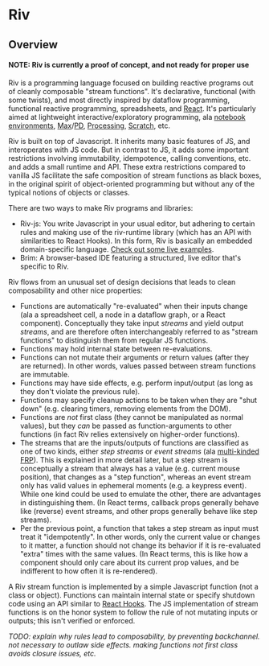 # Riv

## Overview

#### NOTE: Riv is currently a proof of concept, and not ready for proper use

Riv is a programming language focused on building reactive programs out of cleanly composable "stream functions". It's declarative, functional (with some twists), and most directly inspired by dataflow programming, functional reactive programming, spreadsheets, and [React](https://reactjs.org/). It's particularly aimed at lightweight interactive/exploratory programming, ala [notebook environments](https://en.wikipedia.org/wiki/Notebook_interface), [Max](https://cycling74.com/products/max/)/[PD](https://puredata.info), [Processing](https://processing.org), [Scratch](https://scratch.mit.edu), etc.

Riv is built on top of Javascript. It inherits many basic features of JS, and interoperates with JS code. But in contrast to JS, it adds some important restrictions involving immutability, idempotence, calling conventions, etc. and adds a small runtime and API. These extra restrictions compared to vanilla JS facilitate the safe composition of stream functions as black boxes, in the original spirit of object-oriented programming but without any of the typical notions of objects or classes.

There are two ways to make Riv programs and libraries:
- Riv-js: You write Javascript in your usual editor, but adhering to certain rules and making use of the riv-runtime library (which has an API with similarities to React Hooks). In this form, Riv is basically an embedded domain-specific language. [Check out some live examples](https://rsimmons.github.io/riv/js-api-demos/).
- Brim: A browser-based IDE featuring a structured, live editor that's specific to Riv.

Riv flows from an unusual set of design decisions that leads to clean composability and other nice properties:
- Functions are automatically "re-evaluated" when their inputs change (ala a spreadsheet cell, a node in a dataflow graph, or a React component). Conceptually they take input *streams* and yield output *streams*, and are therefore often interchangeably referred to as "stream functions" to distinguish them from regular JS functions.
- Functions may hold internal state between re-evaluations.
- Functions can not mutate their arguments or return values (after they are returned). In other words, values passed between stream functions are immutable.
- Functions may have side effects, e.g. perform input/output (as long as they don't violate the previous rule).
- Functions may specify cleanup actions to be taken when they are "shut down" (e.g. clearing timers, removing elements from the DOM).
- Functions are _not_ first class (they cannot be manipulated as normal values), but they _can_ be passed as function-arguments to other functions (in fact Riv relies extensively on higher-order functions).
- The streams that are the inputs/outputs of functions are classified as one of two kinds, either *step streams* or *event streams* (ala [multi-kinded FRP](http://www.cs.nott.ac.uk/~psznhn/Publications/hosc2011.pdf)). This is explained in more detail later, but a step stream is conceptually a stream that always has a value (e.g. current mouse position), that changes as a "step function", whereas an event stream only has valid values in ephemeral moments (e.g. a keypress event). While one kind could be used to emulate the other, there are advantages in distinguishing them. (In React terms, callback props generally behave like (reverse) event streams, and other props generally behave like step streams).
- Per the previous point, a function that takes a step stream as input must treat it "idempotently". In other words, only the current value or changes to it matter, a function should not change its behavior if it is re-evaluated "extra" times with the same values. (In React terms, this is like how a component should only care about its current prop values, and be indifferent to how often it is re-rendered).

A Riv stream function is implemented by a simple Javascript function (not a class or object). Functions can maintain internal state or specify shutdown code using an API similar to [React Hooks](https://reactjs.org/docs/hooks-intro.html). The JS implementation of stream functions is on the honor system to follow the rule of not mutating inputs or outputs; this isn't verified or enforced.

_TODO: explain why rules lead to composability, by preventing backchannel. not necessary to outlaw side effects. making functions not first class avoids closure issues, etc._
